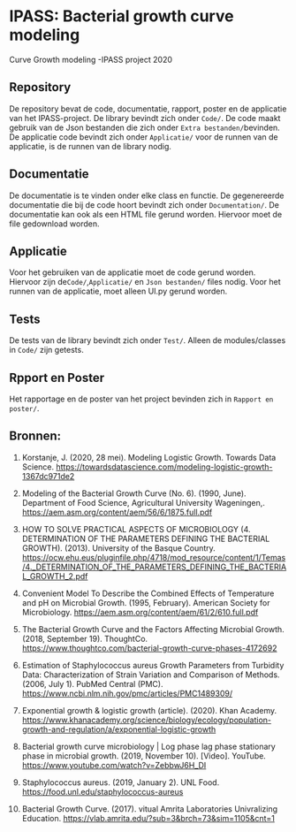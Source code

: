 # IPASS: Bacterial growth curve modeling
Curve Growth modeling -IPASS project 2020 

## Repository

De repository bevat de code, documentatie, rapport, poster en de applicatie van het IPASS-project. De library bevindt zich onder `Code/`. De code maakt gebruik 
van de Json bestanden die zich onder `Extra bestanden/`bevinden. De applicatie code bevindt zich onder `Applicatie/` voor de runnen van de applicatie,
is de runnen van de library nodig. 


## Documentatie

De documentatie is te vinden onder elke class en functie. De gegenereerde documentatie die bij de code hoort bevindt zich onder `Documentation/`. De documentatie kan ook als een HTML file gerund worden. Hiervoor moet de file gedownload worden.

## Applicatie 

Voor het gebruiken van de applicatie moet de code gerund worden. Hiervoor zijn de`Code/`,`Applicatie/` en `Json bestanden/` files nodig. Voor het runnen van de applicatie, moet alleen UI.py gerund worden.

## Tests 

De tests van de library bevindt zich onder `Test/`. Alleen de modules/classes in `Code/` zijn getests.

## Rpport en Poster 
Het rapportage en de poster van het project bevinden zich in `Rapport en poster/`.

## Bronnen:

1. Korstanje, J. (2020, 28 mei). Modeling Logistic Growth. Towards Data Science. https://towardsdatascience.com/modeling-logistic-growth-1367dc971de2

2. Modeling of the Bacterial Growth Curve (No. 6). (1990, June). Department of Food Science, Agricultural University Wageningen,. https://aem.asm.org/content/aem/56/6/1875.full.pdf


3. HOW TO SOLVE PRACTICAL ASPECTS OF MICROBIOLOGY (4. DETERMINATION OF THE PARAMETERS DEFINING THE BACTERIAL GROWTH). (2013). University of the Basque Country. https://ocw.ehu.eus/pluginfile.php/4718/mod_resource/content/1/Temas/4._DETERMINATION_OF_THE_PARAMETERS_DEFINING_THE_BACTERIAL_GROWTH_2.pdf


4. Convenient Model To Describe the Combined Effects of Temperature and pH on Microbial Growth. (1995, February). American Society for Microbiology. https://aem.asm.org/content/aem/61/2/610.full.pdf

5. The Bacterial Growth Curve and the Factors Affecting Microbial Growth. (2018, September 19). ThoughtCo. https://www.thoughtco.com/bacterial-growth-curve-phases-4172692

6. Estimation of Staphylococcus aureus Growth Parameters from Turbidity Data: Characterization of Strain Variation and Comparison of Methods. (2006, July 1). PubMed Central (PMC). https://www.ncbi.nlm.nih.gov/pmc/articles/PMC1489309/

7. Exponential growth & logistic growth (article). (2020). Khan Academy. https://www.khanacademy.org/science/biology/ecology/population-growth-and-regulation/a/exponential-logistic-growth

8. Bacterial growth curve microbiology | Log phase lag phase stationary phase in microbial growth. (2019, November 10). [Video]. YouTube. https://www.youtube.com/watch?v=ZebbwJ6H_DI

9. Staphylococcus aureus. (2019, January 2). UNL Food. https://food.unl.edu/staphylococcus-aureus

10. Bacterial Growth Curve. (2017). vitual Amrita Laboratories Univralizing Education. https://vlab.amrita.edu/?sub=3&brch=73&sim=1105&cnt=1
